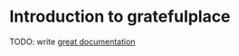# Introduction to gratefulplace

TODO: write [great documentation](http://jacobian.org/writing/great-documentation/what-to-write/)
